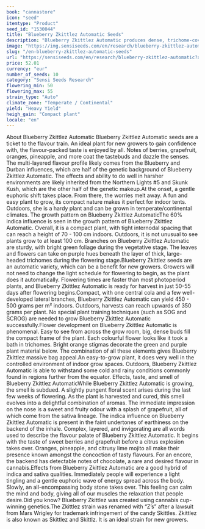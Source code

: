 ```yaml
---
book: "cannastore"
icon: "seed"
itemtype: "Product"
seed_id: "1530044"
title: "Blueberry Zkittlez Automatic Seeds"
description: "Blueberry Zkittlez Automatic produces dense, trichome-covered buds with an amazingly fruity taste. This 60% indica / 40% sativa is an easy-to-grow plant."
image: "https://img.sensiseeds.com/en/research/blueberry-zkittlez-automatic-image.png"
slug: "/en-blueberry-zkittlez-automatic-seeds"
url: "https://sensiseeds.com/en/research/blueberry-zkittlez-automatic?a_aid=cannastore"
price: 52.01
currency: "eur"
number_of_seeds: 10
category: "Sensi Seeds Research"
flowering_min: 50
flowering_max: 55
strain_type: "Auto"
climate_zone: "Temperate / Continental"
yield: "Heavy Yield"
heigh_gain: "Compact plant"
locale: "en"
---
```

About Blueberry Zkittlez Automatic Blueberry Zkittlez Automatic seeds are a ticket to the flavour train. An ideal plant for new growers to gain confidence with, the flavour-packed taste is enjoyed by all. Notes of berries, grapefruit, oranges, pineapple, and more coat the tastebuds and dazzle the senses. The multi-layered flavour profile likely comes from the Blueberry and Durban influences, which are half of the genetic background of Blueberry Zkittlez Automatic. The effects and ability to do well in harsher environments are likely inherited from the Northern Lights #5 and Skunk Kush, which are the other half of the genetic makeup.At the onset, a gentle euphoric shift takes place. From there, the worries melt away. A fun and easy plant to grow, its compact nature makes it perfect for indoor tents. Outdoors, she is a hardy plant and can be grown in temperate/continental climates. The growth pattern on Blueberry Zkittlez AutomaticThe 60% indica influence is seen in the growth pattern of Blueberry Zkittlez Automatic. Overall, it is a compact plant, with tight internodal spacing that can reach a height of 70 - 100 cm indoors. Outdoors, it is not unusual to see plants grow to at least 100 cm. Branches on Blueberry Zkittlez Automatic are sturdy, with bright green foliage during the vegetative stage. The leaves and flowers can take on purple hues beneath the layer of thick, large-headed trichomes during the flowering stage.Blueberry Zkittlez seeds are an automatic variety, which can be a benefit for new growers. Growers will not need to change the light schedule for flowering to begin, as the plant does it automatically. Flowering times are faster than most photoperiod plants, and Blueberry Zkittlez Automatic is ready for harvest in just 50-55 days after flowering begins.Compact, with one central cola and a few well-developed lateral branches, Blueberry Zkittlez Automatic can yield 450 - 500 grams per m² indoors. Outdoors, harvests can reach upwards of 350 grams per plant. No special plant training techniques (such as SOG and SCROG) are needed to grow Blueberry Zkittlez Automatic successfully.Flower development on Blueberry Zkittlez Automatic is phenomenal. Easy to see from across the grow room, big, dense buds fill the compact frame of the plant. Each colourful flower looks like it took a bath in trichomes. Bright orange stigmas decorate the green and purple plant material below. The combination of all these elements gives Blueberry Zkittlez massive bag appeal.An easy-to-grow plant, it does very well in the controlled environment of indoor grow spaces. Outdoors, Blueberry Zkittlez Automatic is able to withstand some cold and rainy conditions commonly found in regions further from the equator. Effects, taste, and smell of Blueberry Zkittlez AutomaticWhile Blueberry Zkittlez Automatic is growing, the smell is subdued. A slightly pungent floral scent arises during the last few weeks of flowering. As the plant is harvested and cured, this smell evolves into a delightful combination of aromas. The immediate impression on the nose is a sweet and fruity odour with a splash of grapefruit, all of which come from the sativa lineage. The indica influence on Blueberry Zkittlez Automatic is present in the faint undertones of earthiness on the backend of the inhale. Complex, layered, and invigorating are all words used to describe the flavour palate of Blueberry Zkittlez Automatic. It begins with the taste of sweet berries and grapefruit before a citrus explosion takes over. Oranges, pineapple, and citrusy lime mojito all make their presence known amongst the concoction of tasty flavours. For an encore, the backend has detectable notes of chocolate, a rare and desired flavour in cannabis.Effects from Blueberry Zkittlez Automatic are a good hybrid of indica and sativa qualities. Immediately people will experience a light tingling and a gentle euphoric wave of energy spread across the body. Slowly, an all-encompassing body stone takes over. This feeling can calm the mind and body, giving all of our muscles the relaxation that people desire.Did you know? Blueberry Zkittlez was created using cannabis cup-winning genetics.The Zkittlez strain was renamed with “Z’s” after a lawsuit from Mars Wrigley for trademark infringement of the candy Skittles. Zkittlez is also known as Skittlez and Skittlz. It is an ideal strain for new growers.
